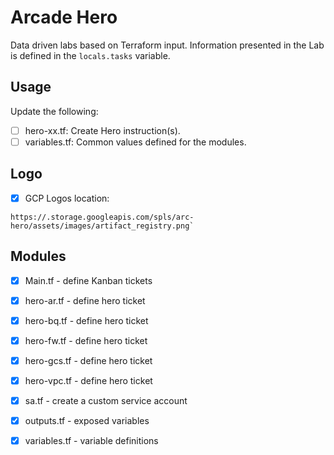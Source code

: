 # Arcade Hero

Data driven labs based on Terraform input.
Information presented in the Lab is defined in the `locals.tasks` variable.

## Usage

Update the following:

- [ ] hero-xx.tf: Create Hero instruction(s). 
- [ ] variables.tf: Common values defined for the modules.

## Logo

- [x] GCP Logos location:

```
https://.storage.googleapis.com/spls/arc-hero/assets/images/artifact_registry.png`
```

## Modules
- [x] Main.tf - define Kanban tickets
- [x] hero-ar.tf  - define hero ticket
- [x] hero-bq.tf  - define hero ticket
- [x] hero-fw.tf  - define hero ticket
- [x] hero-gcs.tf - define hero ticket
- [x] hero-vpc.tf - define hero ticket
- [x] sa.tf - create a custom service account 
- [x] outputs.tf - exposed variables
- [x] variables.tf - variable definitions

